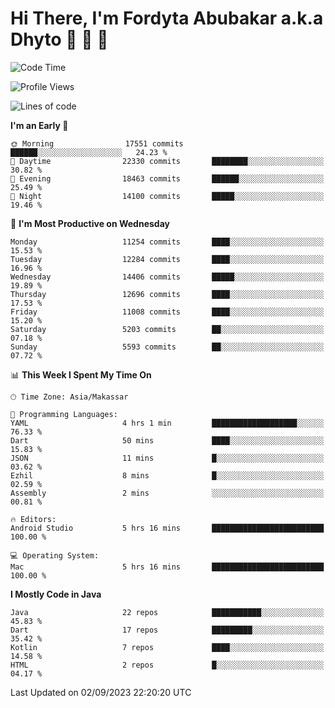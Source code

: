 # Hi There, I'm Fordyta Abubakar a.k.a Dhyto 👋 👋 👋 

<!--
**DhytoDev/dhytodev** is a ✨ _special_ ✨ repository because its `README.md` (this file) appears on your GitHub profile.

Here are some ideas to get you started:

- 🔭 I’m currently working on ...
- 🌱 I’m currently learning ...
- 👯 I’m looking to collaborate on ...
- 🤔 I’m looking for help with ...
- 💬 Ask me about ...
- 📫 How to reach me: ...
- 😄 Pronouns: ...
- ⚡ Fun fact: ...
-->

<!--START_SECTION:waka-->
![Code Time](http://img.shields.io/badge/Code%20Time-2%2C006%20hrs%2050%20mins-blue)

![Profile Views](http://img.shields.io/badge/Profile%20Views-0-blue)

![Lines of code](https://img.shields.io/badge/From%20Hello%20World%20I%27ve%20Written-9.0%20million%20lines%20of%20code-blue)

**I'm an Early 🐤** 

```text
🌞 Morning                17551 commits       ██████░░░░░░░░░░░░░░░░░░░   24.23 % 
🌆 Daytime                22330 commits       ████████░░░░░░░░░░░░░░░░░   30.82 % 
🌃 Evening                18463 commits       ██████░░░░░░░░░░░░░░░░░░░   25.49 % 
🌙 Night                  14100 commits       █████░░░░░░░░░░░░░░░░░░░░   19.46 % 
```
📅 **I'm Most Productive on Wednesday** 

```text
Monday                   11254 commits       ████░░░░░░░░░░░░░░░░░░░░░   15.53 % 
Tuesday                  12284 commits       ████░░░░░░░░░░░░░░░░░░░░░   16.96 % 
Wednesday                14406 commits       █████░░░░░░░░░░░░░░░░░░░░   19.89 % 
Thursday                 12696 commits       ████░░░░░░░░░░░░░░░░░░░░░   17.53 % 
Friday                   11008 commits       ████░░░░░░░░░░░░░░░░░░░░░   15.20 % 
Saturday                 5203 commits        ██░░░░░░░░░░░░░░░░░░░░░░░   07.18 % 
Sunday                   5593 commits        ██░░░░░░░░░░░░░░░░░░░░░░░   07.72 % 
```


📊 **This Week I Spent My Time On** 

```text
🕑︎ Time Zone: Asia/Makassar

💬 Programming Languages: 
YAML                     4 hrs 1 min         ███████████████████░░░░░░   76.33 % 
Dart                     50 mins             ████░░░░░░░░░░░░░░░░░░░░░   15.83 % 
JSON                     11 mins             █░░░░░░░░░░░░░░░░░░░░░░░░   03.62 % 
Ezhil                    8 mins              █░░░░░░░░░░░░░░░░░░░░░░░░   02.59 % 
Assembly                 2 mins              ░░░░░░░░░░░░░░░░░░░░░░░░░   00.81 % 

🔥 Editors: 
Android Studio           5 hrs 16 mins       █████████████████████████   100.00 % 

💻 Operating System: 
Mac                      5 hrs 16 mins       █████████████████████████   100.00 % 
```

**I Mostly Code in Java** 

```text
Java                     22 repos            ███████████░░░░░░░░░░░░░░   45.83 % 
Dart                     17 repos            █████████░░░░░░░░░░░░░░░░   35.42 % 
Kotlin                   7 repos             ████░░░░░░░░░░░░░░░░░░░░░   14.58 % 
HTML                     2 repos             █░░░░░░░░░░░░░░░░░░░░░░░░   04.17 % 
```




 Last Updated on 02/09/2023 22:20:20 UTC
<!--END_SECTION:waka-->
